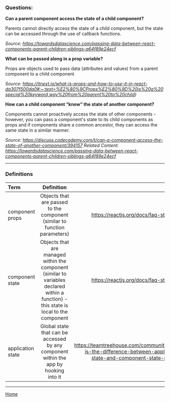 ### Questions:

**Can a parent component access the state of a child component?**

Parents cannot directly access the state of a child component, but the state can be accessed through the use of callback functions.

*Source: https://towardsdatascience.com/passing-data-between-react-components-parent-children-siblings-a64f89e24ecf*

**What can be passed along in a prop variable?**

Props are objects used to pass data (attributes and values) from a parent component to a child component 

*Source: https://itnext.io/what-is-props-and-how-to-use-it-in-react-da307f500da0#:~:text=%E2%80%9CProps%E2%80%9D%20is%20a%20special%20keyword,way%20from%20parent%20to%20child)*

**How can a child component “know” the state of another component?**

Components cannot proactively access the state of other components - however, you can pass a component's state to its child components as props and if components share a common ancestor, they can access the same state in a similar manner.

*Source: https://discuss.codecademy.com/t/can-a-component-access-the-state-of-another-component/394157*
*Related Content: https://towardsdatascience.com/passing-data-between-react-components-parent-children-siblings-a64f89e24ecf*

---

### Definitions

|Term|Definition|Source|
|:--|:-:|--:|
|component props|Objects that are passed to the component (similar to function parameters)|https://reactjs.org/docs/faq-state.html|
|component state|Objects that are managed within the component (similar to variables declared within a function) - this state is local to the component|https://reactjs.org/docs/faq-state.html|
|application state|Global state that can be accessed by any component within the app by hooking into it|https://teamtreehouse.com/community/what-is-the-difference-between-application-state-and-component-state-in-react|

---

[Home](https://jchinzi.github.io/reading-notes/)